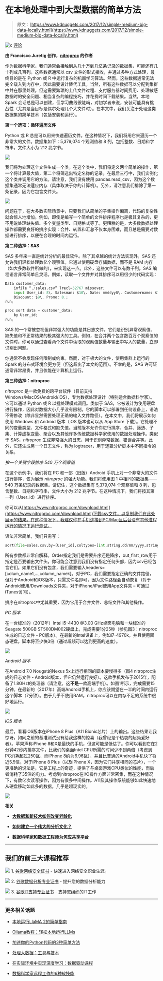 # 在本地处理中到大型数据的简单方法

> 原文：[https://www.kdnuggets.com/2017/12/simple-medium-big-data-locally.html](https://www.kdnuggets.com/2017/12/simple-medium-big-data-locally.html)

![c](../Images/3d9c022da2d331bb56691a9617b91b90.png) [评论](/2017/12/simple-medium-big-data-locally.html/#comments)

**由 Francisco Juretig 创作，[nitroproc](https://www.nitroproc.com) 的作者**

作为数据科学家，我们通常会接触到从几十万到几亿条记录的数据集，可能还有几十列或几百列。这些数据通常以 csv 文件的形式接收，并通过多种方式处理，最终目的是在 Python 或 R 中运行复杂的机器学习算法。然而，这些数据通常无法完全载入到内存中，因此需要设计替代工具。当然，所有这些数据可以分配到集群中并在那里处理，但这需要繁琐的上传文件过程、支付服务器时间费用、处理敏感数据时的安全问题、相当复杂的编程技巧，并花费时间下载结果。当然，本地 Spark 会话总是可以创建，但学习曲线很陡峭，对初学者来说，安装可能具有挑战性（尤其是当目标是偶尔处理几个大文件时）。在本文中，我们关注于处理这类数据集的简单技术（包括安装和运行）。

**第一个选项：循环遍历文件**

Python 或 R 总是可以用来快速遍历文件。在这种情况下，我们将用它来遍历一个非常大的文件。数据集如下：5,379,074 个观测值和 8 列，包括整数、日期和字符串，文件大小为 212 兆字节。

![](../Images/390332cac746a67b57f33863b31133b9.png)

我们将为处理这个文件生成一个类。在这个类中，我们将定义两个简单的操作，第一个将计算最大值，第二个将筛选出特定名称的记录。在最后三行中，我们实例化这个类并调用它的方法。请注意，我们没有使用 pandas.read_csv，因为这个数据集通常无法适应内存（具体取决于你的计算机）。另外，请注意我们排除了第一条记录，因为它包含文件头。

![](../Images/66152942dab10647e87649f8206a8d19.png)

问题在于，在大多数实际场景中，只要我们从简单的子集操作偏离，代码的复杂性就会惊人地增加。例如，即使是编写一个简单的文件排序程序也是极其复杂的，更不用说处理缺失值、多个变量类型、日期格式等了。更糟糕的是，大多数数据处理操作都需要良好的排序实现：合并、转置和汇总不仅本身困难，而且总是需要对数据进行排序，以便在合理的时间内运行。

**第二种选择：SAS**

SAS 多年来一直是统计分析的最佳软件。除了其卓越的统计方法实现外，SAS 还允许我们轻松处理数亿个观察值。它通过使用硬盘存储数据，而不是 RAM 内存（如大多数软件所做的），来实现这一点。此外，这些文件可以有数千列。SAS 编程语言非常简单且灵活。例如，读取一个文件并对其排序可以用很少的代码实现：

```py
Data customer_data;
    infile “./sales.csv” lrecl=32767 missover;
    input User_id: 8\. Salesman: $10\. Date: mmddyy8\. Customername: $10\. City:$3\. Country: $6\. 
    Discount: $9\. Promo: 8.;
run;

proc sort data = customer_data;
    by User_id;
run;

```

SAS 的一个常被忽视但非常强大的功能是其日志文件。它们是识别异常观察值、缺失值和不正常结果的极其强大的工具。例如，在合并两个包含数百万个观察值的文件时，你可以通过查看两个文件中读取的观察值数量与输出中写入的数量，立即识别出问题。

你通常不会发现任何限制或约束。然而，对于极大的文件，使用集群上运行的 Spark 的分布式环境会更方便（但这超出了本文的范围）。不幸的是，SAS 许可证通常非常昂贵，并且仅能在计算机上运行。

**第三种选择：nitroproc**

*nitroproc* 是一款免费的跨平台软件（目前支持 Windows/MacOS/Android/iOS），专为数据处理设计（特别适合数据科学家）。它可以通过 Python 或 R 以批处理模式调用。类似于 SAS，它被设计为使用硬盘进行操作，因此对数据大小几乎没有限制。它的脚本可以部署到任何设备上，语法不需修改（除非显然需要处理正确的输入文件路径）。在本文中，我们将展示如何使用 Windows 和 Android 版本（iOS 版本也可以从 App Store 下载）。它处理不同的变量类型、文件格式和缺失值。当前版本允许你进行排序、合并、筛选、子集、计算虚拟变量、聚合以及其他许多传统数据科学家使用的数据处理操作。类似于 SAS，*nitroproc* 生成非常强大的日志，用于识别异常数据、错误合并等。此外，它还生成另一个日志文件，称为 logtracer，用于逻辑分析脚本中不同指令的关系。

*按一个关键字段排序 540 万个观察值*

在这个示例中，我们将在 PC 和一部（旧版）Android 手机上对一个非常大的文件进行排序，仅为展示 *nitroproc* 的强大功能。我们将使用图 1 中相同的数据集——540 万条记录的数据集。请记住，这个数据集有 5,379,074 个观察值和 8 列，包含整数、日期和字符串，文件大小为 212 兆字节。在这种情况下，我们将按其第一列（User_id）进行排序。

你可以从[https://www.nitroproc.com/download.html](https://www.nitroproc.com/download.html)下载csv文件，以复制我们在此处展示的结果。在这种情况下，我建议你在手机连接到PC/Mac且后台没有其他进程运行的情况下运行测试。

语法非常简单，我们只需写：

```py
sort(file=sales.csv,by=[User_id],coltypes=[int,string,dd/mm/yyyy,string,string,string,int,int], order=[asc], outname = result.csv, out_first_row = true)

```

所有参数都非常自解释。Order指定我们是需要升序还是降序，out_first_row用于指定是否要输出文件头。你可能会注意到我们没有指定任何头部，因为csv已经包含它们。如果它们没有包含，我们需要输入headers=[colum_name1,…,column_namek]。对于PC，我们需要指定正确的文件路径，但对于Android和iOS版本，只需文件名即可，因为文件路径会自动恢复（对于Android使用/Downloads文件夹，对于iPhone/iPad使用App文件夹 – 可通过iTunes访问）。

排序在nitroproc中尤其重要，因为它用于合并文件、总结文件和其他操作。

*PC 版本*

在一台标准的（2012年）Intel i5-4430 @3.00 GHz桌面电脑和一块标准的Seagate 500GB ST500DM002硬盘上，完成需要1分25秒（参见图3：nitroproc生成的日志文件 - PC版本）。在最新的Intel设备上，例如i7-4970k，并且使用固态硬盘，脚本将至少快3倍（通过超频可以达到更高的速度）。

![](../Images/8f897cff1f6ac9825bb3d25d3b34bb2e.png)

*Android 版本*

在Android 7.0 Nougat的Nexus 5x上运行相同的脚本要慢得多（图4 nitroproc生成的日志文件 - Android版本，但它仍然运行良好）。这款手机发布于2015年，配备了1.8GHz的处理器（请注意，这**不是**一款高端手机）。如图1所示，完成需要15分钟。在最新的（2017年）高端Android手机上，你应该期望在一半的时间内运行这个脚本（7分钟）。由于几乎不使用RAM，nitroproc可以在内存不足的系统中很好地运行。

![](../Images/2a54d184a4337c266d08dd657ef0405d.png)

*iOS 版本*

最后，看看iOS版本在iPhone 8 Plus（A11 Bionic芯片）上的输出。这些结果让我惊讶，如同之前的基准测试没有给我这样的惊喜（我曾经是个热衷的超频爱好者）。苹果声称iPhone 8和X是最快的手机，但这可能是低估了。你可以看到它在2分钟42秒内排序文件，比我们的桌面Intel CPU所需的时间少不到两倍（考虑到PC消耗超过250瓦，而iPhone 8约为6.96瓦），并且比普通的Android手机快了将近5.5倍。对于iPhone 8 Plus（以及iPhone X，因为它们共享相同的芯片），一个更准确的说法是，它是工程上的奇迹，提供了与桌面游戏CPU类似的性能，而后者消耗了35倍的电力。考虑到nitroproc在I/O操作方面非常密集，而在这种情况下，有数亿次读写操作，因为有很多中间操作。A11及其操作系统能够如此快速地从硬盘移动如此多的数据，几乎是超现实的。

![](../Images/27f05ce8f36fcf2bf39131750dfa300f.png)

**相关**

+   [**大数据和新技术如何改变老龄化**](https://www.kdnuggets.com/2017/12/big-data-changing-aging.html)

+   [**如何建立一个伟大的分析文化？**](https://www.kdnuggets.com/2017/12/jmp-build-great-analytic-culture.html)

+   [**数据科学家和数据工程师为何应共享平台**](https://www.kdnuggets.com/2017/11/cazena-data-scientists-data-engineers-should-share-platform.html)

* * *

## 我们的前三大课程推荐

![](../Images/0244c01ba9267c002ef39d4907e0b8fb.png) 1\. [谷歌网络安全证书](https://www.kdnuggets.com/google-cybersecurity) - 快速进入网络安全职业生涯。

![](../Images/e225c49c3c91745821c8c0368bf04711.png) 2\. [谷歌数据分析专业证书](https://www.kdnuggets.com/google-data-analytics) - 提升您的数据分析能力

![](../Images/0244c01ba9267c002ef39d4907e0b8fb.png) 3\. [谷歌IT支持专业证书](https://www.kdnuggets.com/google-itsupport) - 支持您组织的IT工作

* * *

### 更多相关话题

+   [本地运行LlaMA 2的简单指南](https://www.kdnuggets.com/a-simple-guide-to-running-llama-2-locally)

+   [Ollama教程：轻松本地运行LLMs](https://www.kdnuggets.com/ollama-tutorial-running-llms-locally-made-super-simple)

+   [加速你的Python代码的3种简单方法](https://www.kdnuggets.com/2022/10/3-simple-ways-speed-python-code.html)

+   [处理大数据：工具与技术](https://www.kdnuggets.com/working-with-big-data-tools-and-techniques)

+   [在实际环境中实现深度学习：数据驱动课程](https://www.kdnuggets.com/2022/04/corise-deep-learning-wild-data-centric-course.html)

+   [数据科学家远程工作的6种软技能](https://www.kdnuggets.com/2022/05/6-soft-skills-data-scientists-working-remotely.html)

